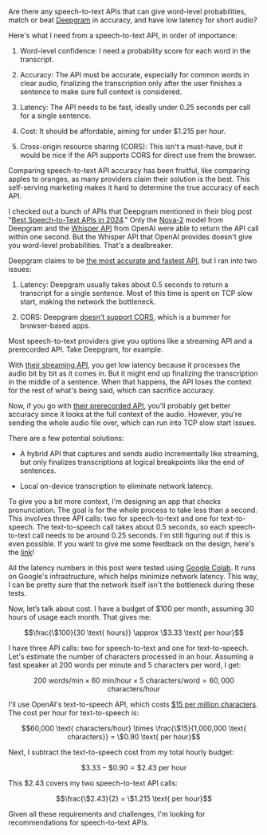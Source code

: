Are there any speech-to-text APIs that can give word-level probabilities, match or beat [Deepgram](https://deepgram.com) in accuracy, and have low latency for short audio?

Here's what I need from a speech-to-text API, in order of importance:

1. Word-level confidence: I need a probability score for each word in the transcript.

1. Accuracy: The API must be accurate, especially for common words in clear audio, finalizing the transcription only after the user finishes a sentence to make sure full context is considered.

1. Latency: The API needs to be fast, ideally under 0.25 seconds per call for a single sentence.

1. Cost: It should be affordable, aiming for under $1.215 per hour.

1. Cross-origin resource sharing (CORS): This isn't a must-have, but it would be nice if the API supports CORS for direct use from the browser.

Comparing speech-to-text API accuracy has been fruitful, like comparing apples to oranges, as many providers claim their solution is the best. This self-serving marketing makes it hard to determine the true accuracy of each API.

I checked out a bunch of APIs that Deepgram mentioned in their blog post "[Best Speech-to-Text APIs in 2024](https://deepgram.com/learn/best-speech-to-text-apis)." Only the [Nova-2](https://developers.deepgram.com/docs/models-languages-overview#nova-2) model from Deepgram and the [Whisper API](https://platform.openai.com/docs/guides/speech-to-text/speech-to-text) from OpenAI were able to return the API call within one second. But the Whisper API that OpenAI provides doesn't give you word-level probabilities. That's a dealbreaker.

Deepgram claims to be [the most accurate and fastest API](https://deepgram.com/learn/best-speech-to-text-apis#:~:text=Deepgram%20released%20Deepgram%20Nova%2D2%2C%20the%20fastest%2C%20most%20accurate%20STT%20model%20in%20the%20world.), but I ran into two issues:

1. Latency: Deepgram usually takes about 0.5 seconds to return a transcript for a single sentence. Most of this time is spent on TCP slow start, making the network the bottleneck.

1. CORS: Deepgram [doesn't support CORS](https://github.com/deepgram/deepgram-js-sdk/blob/bd51da7ce06c59b3dea55e4a915e802bd43a3754/README.md?plain=1#L148), which is a bummer for browser-based apps.

Most speech-to-text providers give you options like a streaming API and a prerecorded API. Take Deepgram, for example.

With [their streaming API](https://developers.deepgram.com/docs/getting-started-with-live-streaming-audio), you get low latency because it processes the audio bit by bit as it comes in. But it might end up finalizing the transcription in the middle of a sentence. When that happens, the API loses the context for the rest of what's being said, which can sacrifice accuracy.

Now, if you go with [their prerecorded API](https://developers.deepgram.com/docs/getting-started-with-pre-recorded-audio), you'll probably get better accuracy since it looks at the full context of the audio. However, you're sending the whole audio file over, which can run into TCP slow start issues.

There are a few potential solutions:

- A hybrid API that captures and sends audio incrementally like streaming, but only finalizes transcriptions at logical breakpoints like the end of sentences.

- Local on-device transcription to eliminate network latency.

To give you a bit more context, I'm designing an app that checks pronunciation. The goal is for the whole process to take less than a second. This involves three API calls: two for speech-to-text and one for text-to-speech. The text-to-speech call takes about 0.5 seconds, so each speech-to-text call needs to be around 0.25 seconds. I'm still figuring out if this is even possible. If you want to give me some feedback on the design, here's the [link](https://github.com/8ta4/accent)!

All the latency numbers in this post were tested using [Google Colab](https://colab.research.google.com). It runs on Google's infrastructure, which helps minimize network latency. This way, I can be pretty sure that the network itself isn't the bottleneck during these tests.

Now, let’s talk about cost. I have a budget of $100 per month, assuming 30 hours of usage each month. That gives me:

$$\frac{\$100}{30 \text{ hours}} \approx \$3.33 \text{ per hour}$$

I have three API calls: two for speech-to-text and one for text-to-speech. Let's estimate the number of characters processed in an hour. Assuming a fast speaker at 200 words per minute and 5 characters per word, I get:

$$200 \text{ words/min} \times 60 \text{ min/hour} \times 5 \text{ characters/word} = 60,000 \text{ characters/hour}$$

I'll use OpenAI's text-to-speech API, which costs [$15 per million characters](https://openai.com/api/pricing/#:~:text=TTS-,%2415.00%20/,1M%20characters,-TTS%20HD). The cost per hour for text-to-speech is:

$$60,000 \text{ characters/hour} \times \frac{\$15}{1,000,000 \text{ characters}} = \$0.90 \text{ per hour}$$

Next, I subtract the text-to-speech cost from my total hourly budget:

$$\$3.33 - \$0.90 = \$2.43 \text{ per hour}$$

This $2.43 covers my two speech-to-text API calls:

$$\frac{\$2.43}{2} = \$1.215 \text{ per hour}$$

Given all these requirements and challenges, I'm looking for recommendations for speech-to-text APIs.
